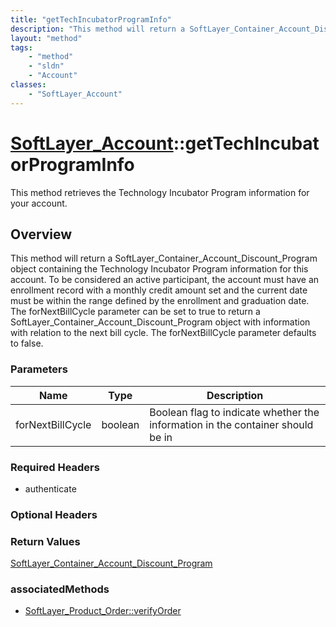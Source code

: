```yaml
---
title: "getTechIncubatorProgramInfo"
description: "This method will return a SoftLayer_Container_Account_Discount_Program object containing the Technology Incubator Progra... "
layout: "method"
tags:
    - "method"
    - "sldn"
    - "Account"
classes:
    - "SoftLayer_Account"
---
```

# [SoftLayer_Account](/reference/services/SoftLayer_Account)::getTechIncubatorProgramInfo

This method retrieves the Technology Incubator Program information for your account. 


## Overview 
This method will return a SoftLayer_Container_Account_Discount_Program object containing the Technology Incubator Program information for this account. To be considered an active participant, the account must have an enrollment record with a monthly credit amount set and the current date must be within the range defined by the enrollment and graduation date. The forNextBillCycle parameter can be set to true to return a SoftLayer_Container_Account_Discount_Program object with information with relation to the next bill cycle. The forNextBillCycle parameter defaults to false. 

### Parameters 
|Name | Type | Description |
| --- | --- | --- |
|forNextBillCycle| boolean| Boolean flag to indicate whether the information in the container should be in|


### Required Headers
* authenticate

### Optional Headers

### Return Values
<a href='/reference/datatypes/SoftLayer_Container_Account_Discount_Program'>SoftLayer_Container_Account_Discount_Program </a>


### associatedMethods

*  [SoftLayer_Product_Order::verifyOrder](/reference/services/SoftLayer_Product_Order/verifyOrder )

